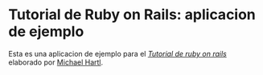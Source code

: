 # Tutorial de Ruby on Rails: aplicacion de ejemplo

Esta es una aplicacion de ejemplo para el [*Tutorial de ruby on rails*](http://railstutorial.org/)
elaborado por [Michael Hartl](http://michaelhartl.com/).